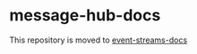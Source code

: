 # message-hub-docs

This repository is moved to [event-streams-docs](https://github.com/ibm-messaging/event-streams-docs)
